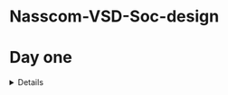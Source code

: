# Nasscom-VSD-Soc-design

# Day one

<details>
	<task>Open source Eda ,Open lane ,SKY130PDK
	</task>
</details>
